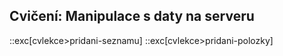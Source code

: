 ## Cvičení: Manipulace s daty na serveru

::exc[cvlekce>pridani-seznamu]
::exc[cvlekce>pridani-polozky]
